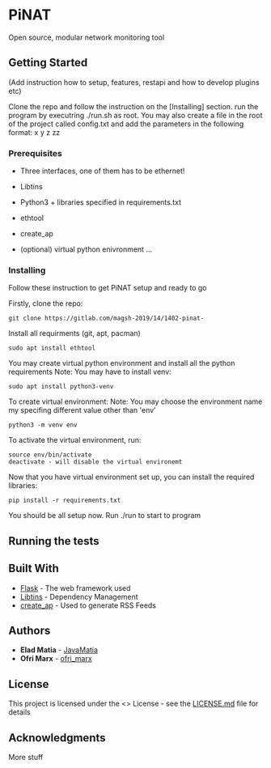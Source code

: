# PiNAT

Open source, modular network monitoring tool

## Getting Started

(Add instruction how to setup, features, restapi and how to develop plugins etc)

Clone the repo and follow the instruction on the [Installing] section.
run the program by executring ./run.sh as root. 
You may also create a file in the root of the project called config.txt and 
add the parameters in the following format:
x
y
z
zz

### Prerequisites

* Three interfaces, one of them has to be ethernet!

* Libtins
* Python3 + libraries specified in requirements.txt
* ethtool
* create_ap
* (optional) virtual python enivronment
...

### Installing

Follow these instruction to get PiNAT setup and ready to go

Firstly, clone the repo:

```
git clone https://gitlab.com/magsh-2019/14/1402-pinat-
```

Install all requirments (git, apt, pacman)

```
sudo apt install ethtool
```

You may create virtual python environment and install all the python requirements
Note: You may have to install venv:

```
sudo apt install python3-venv
```

To create virtual environment:
Note: You may choose the environment name my specifing different value other
than 'env'
```
python3 -m venv env 
```
To activate the virtual environment, run:
```
source env/bin/activate
deactivate - will disable the virtual environemt
```

Now that you have virtual environment set up, you can install the required libraries:
```
pip install -r requirements.txt
```

You should be all setup now. Run ./run to start to program
## Running the tests

## Built With

* [Flask](url) - The web framework used
* [Libtins](url) - Dependency Management
* [create_ap](url) - Used to generate RSS Feeds


## Authors

* **Elad Matia** - [JavaMatia](https://gitlab.com/JavaMatia)
* **Ofri Marx** - [ofri_marx](https://gitlab.com/ofri_marx)


## License

This project is licensed under the <> License - see the [LICENSE.md](LICENSE.md) file for details

## Acknowledgments

More stuff